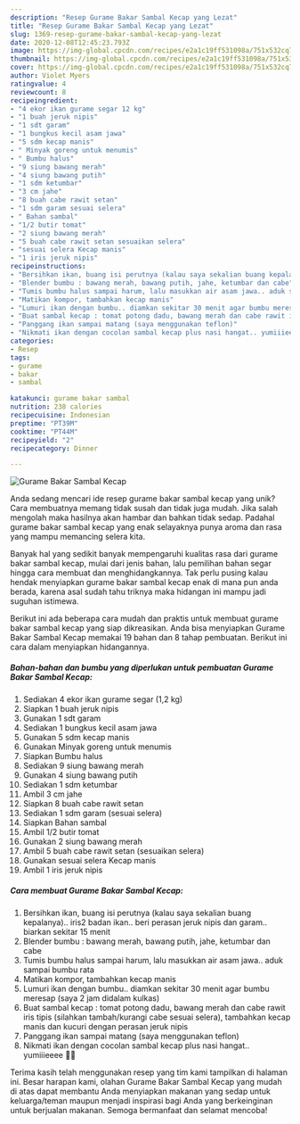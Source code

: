 ```yaml
---
description: "Resep Gurame Bakar Sambal Kecap yang Lezat"
title: "Resep Gurame Bakar Sambal Kecap yang Lezat"
slug: 1369-resep-gurame-bakar-sambal-kecap-yang-lezat
date: 2020-12-08T12:45:23.793Z
image: https://img-global.cpcdn.com/recipes/e2a1c19ff531098a/751x532cq70/gurame-bakar-sambal-kecap-foto-resep-utama.jpg
thumbnail: https://img-global.cpcdn.com/recipes/e2a1c19ff531098a/751x532cq70/gurame-bakar-sambal-kecap-foto-resep-utama.jpg
cover: https://img-global.cpcdn.com/recipes/e2a1c19ff531098a/751x532cq70/gurame-bakar-sambal-kecap-foto-resep-utama.jpg
author: Violet Myers
ratingvalue: 4
reviewcount: 8
recipeingredient:
- "4 ekor ikan gurame segar 12 kg"
- "1 buah jeruk nipis"
- "1 sdt garam"
- "1 bungkus kecil asam jawa"
- "5 sdm kecap manis"
- " Minyak goreng untuk menumis"
- " Bumbu halus"
- "9 siung bawang merah"
- "4 siung bawang putih"
- "1 sdm ketumbar"
- "3 cm jahe"
- "8 buah cabe rawit setan"
- "1 sdm garam sesuai selera"
- " Bahan sambal"
- "1/2 butir tomat"
- "2 siung bawang merah"
- "5 buah cabe rawit setan sesuaikan selera"
- "sesuai selera Kecap manis"
- "1 iris jeruk nipis"
recipeinstructions:
- "Bersihkan ikan, buang isi perutnya (kalau saya sekalian buang kepalanya).. iris2 badan ikan.. beri perasan jeruk nipis dan garam.. biarkan sekitar 15 menit"
- "Blender bumbu : bawang merah, bawang putih, jahe, ketumbar dan cabe"
- "Tumis bumbu halus sampai harum, lalu masukkan air asam jawa.. aduk sampai bumbu rata"
- "Matikan kompor, tambahkan kecap manis"
- "Lumuri ikan dengan bumbu.. diamkan sekitar 30 menit agar bumbu meresap (saya 2 jam didalam kulkas)"
- "Buat sambal kecap : tomat potong dadu, bawang merah dan cabe rawit iris tipis (silahkan tambah/kurangi cabe sesuai selera), tambahkan kecap manis dan kucuri dengan perasan jeruk nipis"
- "Panggang ikan sampai matang (saya menggunakan teflon)"
- "Nikmati ikan dengan cocolan sambal kecap plus nasi hangat.. yumiiieeee 🤤🤤"
categories:
- Resep
tags:
- gurame
- bakar
- sambal

katakunci: gurame bakar sambal 
nutrition: 238 calories
recipecuisine: Indonesian
preptime: "PT39M"
cooktime: "PT44M"
recipeyield: "2"
recipecategory: Dinner

---
```



![Gurame Bakar Sambal Kecap](https://img-global.cpcdn.com/recipes/e2a1c19ff531098a/751x532cq70/gurame-bakar-sambal-kecap-foto-resep-utama.jpg)

Anda sedang mencari ide resep gurame bakar sambal kecap yang unik? Cara membuatnya memang tidak susah dan tidak juga mudah. Jika salah mengolah maka hasilnya akan hambar dan bahkan tidak sedap. Padahal gurame bakar sambal kecap yang enak selayaknya punya aroma dan rasa yang mampu memancing selera kita.



Banyak hal yang sedikit banyak mempengaruhi kualitas rasa dari gurame bakar sambal kecap, mulai dari jenis bahan, lalu pemilihan bahan segar hingga cara membuat dan menghidangkannya. Tak perlu pusing kalau hendak menyiapkan gurame bakar sambal kecap enak di mana pun anda berada, karena asal sudah tahu triknya maka hidangan ini mampu jadi suguhan istimewa.


Berikut ini ada beberapa cara mudah dan praktis untuk membuat gurame bakar sambal kecap yang siap dikreasikan. Anda bisa menyiapkan Gurame Bakar Sambal Kecap memakai 19 bahan dan 8 tahap pembuatan. Berikut ini cara dalam menyiapkan hidangannya.

<!--inarticleads1-->

##### Bahan-bahan dan bumbu yang diperlukan untuk pembuatan Gurame Bakar Sambal Kecap:

1. Sediakan 4 ekor ikan gurame segar (1,2 kg)
1. Siapkan 1 buah jeruk nipis
1. Gunakan 1 sdt garam
1. Sediakan 1 bungkus kecil asam jawa
1. Gunakan 5 sdm kecap manis
1. Gunakan  Minyak goreng untuk menumis
1. Siapkan  Bumbu halus
1. Sediakan 9 siung bawang merah
1. Gunakan 4 siung bawang putih
1. Sediakan 1 sdm ketumbar
1. Ambil 3 cm jahe
1. Siapkan 8 buah cabe rawit setan
1. Sediakan 1 sdm garam (sesuai selera)
1. Siapkan  Bahan sambal
1. Ambil 1/2 butir tomat
1. Gunakan 2 siung bawang merah
1. Ambil 5 buah cabe rawit setan (sesuaikan selera)
1. Gunakan sesuai selera Kecap manis
1. Ambil 1 iris jeruk nipis




<!--inarticleads2-->

##### Cara membuat Gurame Bakar Sambal Kecap:

1. Bersihkan ikan, buang isi perutnya (kalau saya sekalian buang kepalanya).. iris2 badan ikan.. beri perasan jeruk nipis dan garam.. biarkan sekitar 15 menit
1. Blender bumbu : bawang merah, bawang putih, jahe, ketumbar dan cabe
1. Tumis bumbu halus sampai harum, lalu masukkan air asam jawa.. aduk sampai bumbu rata
1. Matikan kompor, tambahkan kecap manis
1. Lumuri ikan dengan bumbu.. diamkan sekitar 30 menit agar bumbu meresap (saya 2 jam didalam kulkas)
1. Buat sambal kecap : tomat potong dadu, bawang merah dan cabe rawit iris tipis (silahkan tambah/kurangi cabe sesuai selera), tambahkan kecap manis dan kucuri dengan perasan jeruk nipis
1. Panggang ikan sampai matang (saya menggunakan teflon)
1. Nikmati ikan dengan cocolan sambal kecap plus nasi hangat.. yumiiieeee 🤤🤤




Terima kasih telah menggunakan resep yang tim kami tampilkan di halaman ini. Besar harapan kami, olahan Gurame Bakar Sambal Kecap yang mudah di atas dapat membantu Anda menyiapkan makanan yang sedap untuk keluarga/teman maupun menjadi inspirasi bagi Anda yang berkeinginan untuk berjualan makanan. Semoga bermanfaat dan selamat mencoba!
